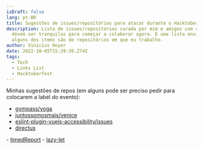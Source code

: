 ```yaml
---
isDraft: false
lang: pt-BR
title: Sugestões de issues/repositórios para atacar durante o Hacktoberfest
description: Lista de issues/repositórios curada por mim e amigos com coisas que
  devem ser tranquilas para começar a colaborar agora. É uma lista enviesada,
  alguns dos items são de repositórios em que eu trabalho.
author: Vinícius Hoyer
date: 2022-10-05T15:29:39.274Z
tags:
  - Tech
  - Links List
  - Hacktoberfest
---
```

Minhas sugestões de repos (em alguns pode ser preciso pedir para colocarem a label do evento):

- [gympass/yoga](https://github.com/gympass/yoga)
- [juntossomosmais/venice](https://github.com/juntossomosmais/venice)
- [eslint-plugin-vuejs-accessibility/issues](https://github.com/vue-a11y/eslint-plugin-vuejs-accessibility/labels/good%20first%20issue)
- [directus](https://github.com/directus/directus/issues?q=is%3Aissue+is%3Aopen+label%3A%22Good+First+Issue%22)


-﻿ [timedReport](https://github.com/vhoyer/timedReport/issues?q=is%3Aissue+is%3Aopen+label%3A%22good+first+issue%22)
-﻿ [lazy-let](https://github.com/vhoyer/lazy-let/issues?q=is%3Aissue+is%3Aopen+label%3A%22good+first+issue%22)